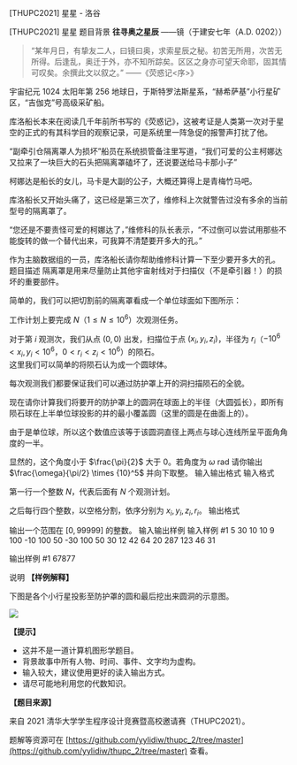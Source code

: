 



[THUPC2021] 星星 - 洛谷














[THUPC2021] 星星
题目背景
**往寻奥之星辰** ——镜（于建安七年（A.D. 0202））

> “某年月日，有挚友二人，曰镜曰奥，求索星辰之秘。初苦无所用，次苦无所得。后逢乱，奥迁于外，亦不知所踪矣。区区之身亦可望天命耶，固其情可叹矣。余撰此文以叙之。”
> ——《荧惑记<序>》

宇宙纪元 1024 太阳年第 256 地球日，于斯特罗法斯星系，“赫希萨基”小行星矿区，“吉伽克”号高级采矿船。

库洛船长本来在阅读几千年前所书写的《荧惑记》，这被考证是人类第一次对于星空的正式的有其科学目的观察记录，可是系统里一阵急促的报警声打扰了他。

“副牵引仓隔离罩人为损坏”船员在系统损管备注里写道，“我们可爱的公主柯娜达又拉来了一块巨大的石头把隔离罩磕坏了，还说要送给马卡那小子”

柯娜达是船长的女儿，马卡是大副的公子，大概还算得上是青梅竹马吧。

库洛船长又开始头痛了，这已经是第三次了，维修科上次就警告过没有多余的当前型号的隔离罩了。

“您还是不要责怪可爱的柯娜达了，”维修科的队长表示，“不过倒可以尝试用那些不能旋转的做一个替代出来，可我算不清楚要开多大的孔。”

作为主脑数据组的一员，库洛船长请你帮助维修科计算一下至少要开多大的孔。
题目描述
隔离罩是用来尽量防止其他宇宙射线对于扫描仪（不是牵引器！）的损坏的重要部件。

简单的，我们可以把切割前的隔离罩看成一个单位球面如下图所示：

工作计划上要完成 $N$（$1 \le N \le {10}^6$）次观测任务。

对于第 $i$ 观测次，我们从点 $(0,0)$ 出发，扫描位于点 $(x_i,y_i,z_i)$，半径为 $r_i$（$-{10}^6 < x_i,y_i < {10}^6$，$0 < r_i < z_i < {10}^6$）的陨石。  
这里我们可以简单的将陨石认为成一个圆球体。

每次观测我们都要保证我们可以通过防护罩上开的洞扫描陨石的全貌。

现在请你计算我们将要开的防护罩上的圆洞在球面上的半径（大圆弧长），即所有陨石球在上半单位球投影的并的最小覆盖圆（这里的圆是在曲面上的）。

由于是单位球，所以这个数值应该等于该圆洞直径上两点与球心连线所呈平面角角度的一半。

显然的，这个角度小于 $\frac{\pi}{2}$ 大于 $0$。若角度为 $\omega$ rad 请你输出 $\frac{\omega}{\pi/2} \times {10}^5$ 并向下取整。
输入输出格式
输入格式

第一行一个整数 $N$，代表后面有 $N$ 个观测计划。

之后每行四个整数，以空格分割，依序分别为 $x_i,y_i,z_i,r_i$。
输出格式

输出一个范围在 $[0, 99999]$ 的整数。
输入输出样例
输入样例 #1
5
30 10 10 9
100 -10 100 50
-30 100 50 30
12 42 64 20
287 123 46 31

输出样例 #1
67877

说明
**【样例解释】**

下图是各个小行星投影至防护罩的圆和最后挖出来圆洞的示意图。

![](https://cdn.luogu.com.cn/upload/image_hosting/tdi9z9kx.png)

**【提示】**

- 这并不是一道计算机图形学题目。
- 背景故事中所有人物、时间、事件、文字均为虚构。
- 输入较大，建议使用更好的读入输出方式。
- 请尽可能地利用您的代数知识。

**【题目来源】**

来自 2021 清华大学学生程序设计竞赛暨高校邀请赛（THUPC2021）。

题解等资源可在 [https://github.com/yylidiw/thupc_2/tree/master](https://github.com/yylidiw/thupc_2/tree/master) 查看。






